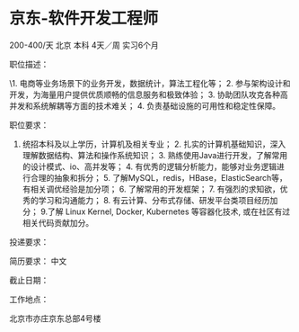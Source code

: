 # 京东-软件开发工程师

200-400/天 北京 本科 4天／周 实习6个月

职位描述：

\1. 电商等业务场景下的业务开发，数据统计，算法工程化等；  2. 参与架构设计和开发，为海量用户提供优质顺畅的信息服务和极致体验；  3. 协助团队攻克各种高并发和系统解耦等方面的技术难关；  4. 负责基础设施的可用性和稳定性保障。  

职位要求：  

1. 统招本科及以上学历，计算机及相关专业；  2. 扎实的计算机基础知识，深入理解数据结构、算法和操作系统知识；  3. 熟练使用Java进行开发，了解常用的设计模式、io、高并发等；  4. 有优秀的逻辑分析能力，能够对业务逻辑进行合理的抽象和拆分；  5. 了解MySQL，redis，HBase，ElasticSearch等，有相关调优经验是加分项；  6. 了解常用的开发框架；  7. 有强烈的求知欲，优秀的学习和沟通能力；  8. 有云计算、分布式存储、研发平台类项目经历加分；  9.了解 Linux Kernel, Docker, Kubernetes 等容器化技术, 或在社区有过相关代码贡献加分。        

投递要求：

简历要求： 中文

截止日期：

工作地点：

北京市亦庄京东总部4号楼

